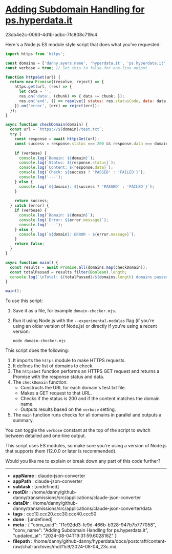# [Adding Subdomain Handling for ps.hyperdata.it](https://claude.ai/chat/f1c92dd3-fe9d-466b-b328-947b7b777058)

23cb4e2c-0063-4d1b-adbc-7fc808c719c4

 Here's a Node.js ES module style script that does what you've requested:

```javascript
import https from 'https';

const domains = ['danny.ayers.name', 'hyperdata.it', 'ps.hyperdata.it', 'foaf-retro.hyperdata.it', 'elfquake.org', 'strandz.it', 'ps.strandz.it'];
const verbose = true; // Set this to false for one-line output

function httpsGet(url) {
  return new Promise((resolve, reject) => {
    https.get(url, (res) => {
      let data = '';
      res.on('data', (chunk) => { data += chunk; });
      res.on('end', () => resolve({ status: res.statusCode, data: data.trim() }));
    }).on('error', (err) => reject(err));
  });
}

async function checkDomain(domain) {
  const url = `https://${domain}/test.txt`;
  try {
    const response = await httpsGet(url);
    const success = response.status === 200 && response.data === domain;
    
    if (verbose) {
      console.log(`Domain: ${domain}`);
      console.log(`Status: ${response.status}`);
      console.log(`Content: ${response.data}`);
      console.log(`Check: ${success ? 'PASSED' : 'FAILED'}`);
      console.log('---');
    } else {
      console.log(`${domain}: ${success ? 'PASSED' : 'FAILED'}`);
    }
    
    return success;
  } catch (error) {
    if (verbose) {
      console.log(`Domain: ${domain}`);
      console.log(`Error: ${error.message}`);
      console.log('---');
    } else {
      console.log(`${domain}: ERROR - ${error.message}`);
    }
    return false;
  }
}

async function main() {
  const results = await Promise.all(domains.map(checkDomain));
  const totalPassed = results.filter(Boolean).length;
  console.log(`\nTotal: ${totalPassed}/${domains.length} domains passed the check.`);
}

main();
```

To use this script:

1. Save it as a file, for example `domain-checker.mjs`.
2. Run it using Node.js with the `--experimental-modules` flag (if you're using an older version of Node.js) or directly if you're using a recent version:

   ```
   node domain-checker.mjs
   ```

This script does the following:

1. It imports the `https` module to make HTTPS requests.
2. It defines the list of domains to check.
3. The `httpsGet` function performs an HTTPS GET request and returns a Promise with the response status and data.
4. The `checkDomain` function:
   - Constructs the URL for each domain's test.txt file.
   - Makes a GET request to that URL.
   - Checks if the status is 200 and if the content matches the domain name.
   - Outputs results based on the `verbose` setting.
5. The `main` function runs checks for all domains in parallel and outputs a summary.

You can toggle the `verbose` constant at the top of the script to switch between detailed and one-line output.

This script uses ES modules, so make sure you're using a version of Node.js that supports them (12.0.0 or later is recommended).

Would you like me to explain or break down any part of this code further?

---

* **appName** : claude-json-converter
* **appPath** : claude-json-converter
* **subtask** : [undefined]
* **rootDir** : /home/danny/github-danny/transmissions/src/applications/claude-json-converter
* **dataDir** : /home/danny/github-danny/transmissions/src/applications/claude-json-converter/data
* **tags** : ccc10.ccc20.ccc30.ccc40.ccc50
* **done** : [undefined]
* **meta** : {
  "conv_uuid": "f1c92dd3-fe9d-466b-b328-947b7b777058",
  "conv_name": "Adding Subdomain Handling for ps.hyperdata.it",
  "updated_at": "2024-08-04T19:31:59.602816Z"
}
* **filepath** : /home/danny/github-danny/hyperdata/docs/postcraft/content-raw/chat-archives/md/f1c9/2024-08-04_23c.md